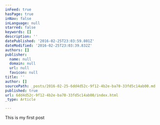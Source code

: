 ```yaml
---
inFeed: true
hasPage: true
inNav: false
inLanguage: null
starred: false
keywords: []
description: ''
datePublished: '2016-02-25T23:03:59.801Z'
dateModified: '2016-02-25T23:03:39.832Z'
authors: []
publisher:
  name: null
  domain: null
  url: null
  favicon: null
title: ''
author: []
sourcePath: _posts/2016-02-25-6dd4d52c-9f12-4b2e-ba70-33fd5c14ab00.md
published: true
url: 6dd4d52c-9f12-4b2e-ba70-33fd5c14ab00/index.html
_type: Article

---
```

This is my first post